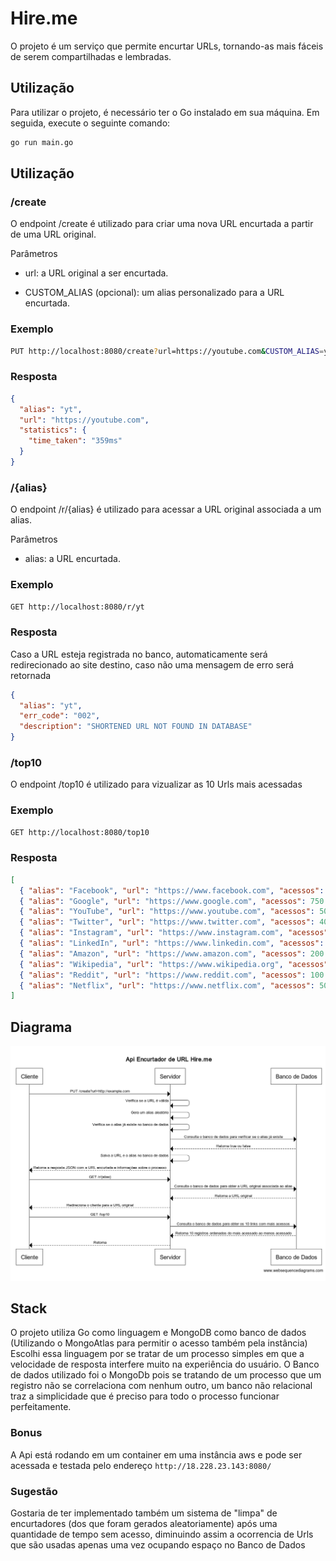 # Hire.me

O projeto é um serviço que permite encurtar URLs, tornando-as mais fáceis de serem compartilhadas e lembradas.


## Utilização

Para utilizar o projeto, é necessário ter o Go instalado em sua máquina. Em seguida, execute o seguinte comando:

```bash
go run main.go
```

## Utilização

### /create

O endpoint /create é utilizado para criar uma nova URL encurtada a partir de uma URL original.

Parâmetros

- url: a URL original a ser encurtada.

- CUSTOM_ALIAS (opcional): um alias personalizado para a URL encurtada.

### Exemplo

```bash
PUT http://localhost:8080/create?url=https://youtube.com&CUSTOM_ALIAS=yt

```

### Resposta

```json
{
  "alias": "yt",
  "url": "https://youtube.com",
  "statistics": {
    "time_taken": "359ms"
  }
}
```

### /{alias}

O endpoint /r/{alias} é utilizado para acessar a URL original associada a um alias.

Parâmetros

- alias: a URL encurtada.

### Exemplo

```bash
GET http://localhost:8080/r/yt

```

### Resposta

Caso a URL esteja registrada no banco, automaticamente será redirecionado ao site destino, caso não uma mensagem de erro será retornada

```json
{
  "alias": "yt",
  "err_code": "002",
  "description": "SHORTENED URL NOT FOUND IN DATABASE"
}
```

### /top10

O endpoint /top10 é utilizado para vizualizar as 10 Urls mais acessadas

### Exemplo

```bash
GET http://localhost:8080/top10

```

### Resposta

```json
[
  { "alias": "Facebook", "url": "https://www.facebook.com", "acessos": 1000 },
  { "alias": "Google", "url": "https://www.google.com", "acessos": 750 },
  { "alias": "YouTube", "url": "https://www.youtube.com", "acessos": 500 },
  { "alias": "Twitter", "url": "https://www.twitter.com", "acessos": 400 },
  { "alias": "Instagram", "url": "https://www.instagram.com", "acessos": 350 },
  { "alias": "LinkedIn", "url": "https://www.linkedin.com", "acessos": 250 },
  { "alias": "Amazon", "url": "https://www.amazon.com", "acessos": 200 },
  { "alias": "Wikipedia", "url": "https://www.wikipedia.org", "acessos": 150 },
  { "alias": "Reddit", "url": "https://www.reddit.com", "acessos": 100 },
  { "alias": "Netflix", "url": "https://www.netflix.com", "acessos": 50 }
]
```

## Diagrama
![alt text](https://github.com/victorbcls/hire.me/blob/master/readme_assets/diagrama.png)

## Stack
O projeto utiliza Go como linguagem e MongoDB como banco de dados (Utilizando o MongoAtlas para permitir o acesso também pela instância)
Escolhi essa linguagem por se tratar de um processo simples em que a velocidade de resposta interfere muito na experiência do usuário. O Banco de dados utilizado foi o MongoDb pois se tratando de um processo que um registro não se correlaciona com nenhum outro, um banco não relacional traz a simplicidade que é preciso para todo o processo funcionar perfeitamente.


### Bonus
A Api está rodando em um container em uma instância aws e pode ser acessada e testada pelo endereço ```http://18.228.23.143:8080/```

### Sugestão
Gostaria de ter implementado também um sistema de "limpa" de encurtadores (dos que foram gerados aleatoriamente) após uma quantidade de tempo sem acesso, diminuindo assim a ocorrencia de Urls que são usadas apenas uma vez ocupando espaço no Banco de Dados
